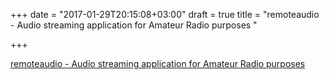 +++
date = "2017-01-29T20:15:08+03:00"
draft = true
title = "remoteaudio - Audio streaming application for Amateur Radio purposes "

+++

<p><a href="https://t.co/DJxAUkr8cg">remoteaudio - Audio streaming application for Amateur Radio purposes </a></p>
